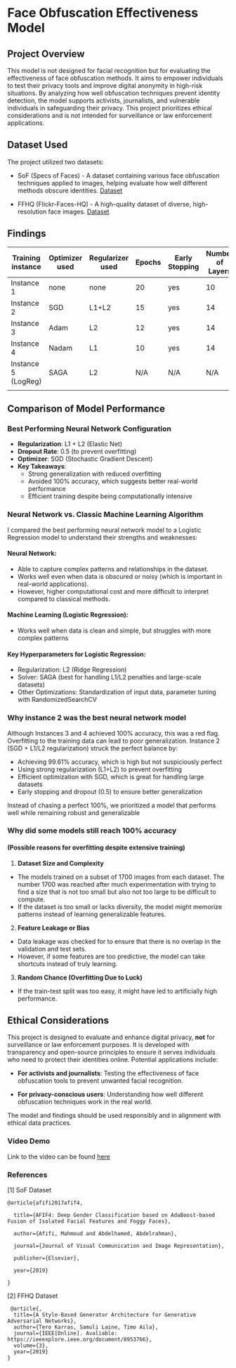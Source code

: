 # Face Obfuscation Effectiveness Model

## Project Overview
This model is not designed for facial recognition but for evaluating the effectiveness of face obfuscation methods. It aims to empower individuals to test their privacy tools and improve digital anonymity in high-risk situations. By analyzing how well obfuscation techniques prevent identity detection, the model supports activists, journalists, and vulnerable individuals in safeguarding their privacy. This project prioritizes ethical considerations and is not intended for surveillance or law enforcement applications.


## Dataset Used 
The project utilized two datasets:
- SoF (Specs of Faces) - A dataset containing various face obfuscation techniques applied to images, helping evaluate how well different methods obscure identities. [Dataset](https://sites.google.com/view/sof-dataset?pli=1)

- FFHQ (Flickr-Faces-HQ) - A high-quality dataset of diverse, high-resolution face images. [Dataset](https://datasets.activeloop.ai/docs/ml/datasets/ffhq-dataset/)



## Findings

| **Training instance** | **Optimizer used** | **Regularizer used** | **Epochs** | **Early Stopping** | **Number of Layers** | **Learning Rate** | **Accuracy** | **F1 Score** | **Recall** | **Precision** | **ROC-AUC** |
|-----------------------|--------------------|----------------------|------------|--------------------|----------------------|-------------------|--------------|--------------|------------|---------------|-------------|
| Instance 1            | none               | none                 | 20         | yes                | 10                   | none              | 91.76%       | 0.9103       | 0.8353     | 1.0           | 0.9176      |
| Instance 2            | SGD                | L1+L2                | 15         | yes                | 14                   | 0.001             | 99.61%       | 0.9961       | 0.9922     | 1.0           | 0.9999      |
| Instance 3            | Adam               | L2                   | 12         | yes                | 14                   | 0.001             | 100%         | 1.00         | 1.00       | 1.00          | 1.00        |
| Instance 4            | Nadam              | L1                   | 10         | yes                | 14                   | 0.001             | 100%         | 1.00         | 1.00       | 1.00          | 1.00        |
| Instance 5 (LogReg)   | SAGA               | L2                   | N/A        | N/A                | N/A                  | N/A               | 100%         | 1.00         | 1.00       | 1.00          | 1.00        |
|                       |                    |                      |            |                    |                      |                   |              |              |            |               |             |

## Comparison of Model Performance
### Best Performing Neural Network Configuration
- **Regularization**: L1 + L2 (Elastic Net) 
- **Dropout Rate**: 0.5 (to prevent overfitting)
- **Optimizer**: SGD (Stochastic Gradient Descent)
- **Key Takeaways**:
  - Strong generalization with reduced overfitting
  -  Avoided 100% accuracy, which suggests better real-world performance
  - Efficient training despite being computationally intensive



### Neural Network vs. Classic Machine Learning Algorithm
I compared the best performing neural network model to a Logistic Regression model to understand their strengths and weaknesses:

#### Neural Network:
- Able to capture complex patterns and relationships in the dataset.
- Works well even when data is obscured or noisy (which is important in real-world applications).
- However, higher computational cost and more difficult to interpret compared to classical methods.


#### Machine Learning (Logistic Regression):
- Works well when data is clean and simple, but struggles with more complex patterns


#### Key Hyperparameters for Logistic Regression:
- Regularization: L2 (Ridge Regression)
- Solver: SAGA (best for handling L1/L2 penalties and large-scale datasets)
- Other Optimizations: Standardization of input data, parameter tuning with RandomizedSearchCV


### Why instance 2 was the best neural network model
Although Instances 3 and 4 achieved 100% accuracy, this was a red flag. Overfitting to the training data can lead to poor generalization. Instance 2 (SGD + L1/L2 regularization) struck the perfect balance by:

- Achieving 99.61% accuracy, which is high but not suspiciously perfect
- Using strong regularization (L1+L2) to prevent overfitting
- Efficient optimization with SGD, which is great for handling large datasets
- Early stopping and dropout (0.5) to ensure better generalization


Instead of chasing a perfect 100%, we prioritized a model that performs well while remaining robust and generalizable


### Why did some models still reach 100% accuracy
#### (Possible reasons for overfitting despite extensive training)

1. **Dataset Size and Complexity**
- The models trained on a subset of 1700 images from each dataset. The number 1700 was reached after much experimentation with trying to find a size that is not too small but also not too large to be difficult to compute.
- If the dataset is too small or lacks diversity, the model might memorize patterns instead of learning generalizable features.

2. **Feature Leakage or Bias**
- Data leakage was checked for to ensure that there is no overlap in the validation and test sets.
- However, if some features are too predictive, the model can take shortcuts instead of truly learning.

3. **Random Chance (Overfitting Due to Luck)**
- If the train-test split was too easy, it might have led to artificially high performance.


## Ethical Considerations

This project is designed to evaluate and enhance digital privacy, **not** for surveillance or law enforcement purposes. It is developed with transparency and open-source principles to ensure it serves individuals who need to protect their identities online. Potential applications include:

- **For activists and journalists**: Testing the effectiveness of face obfuscation tools to prevent unwanted facial recognition.

- **For privacy-conscious users**: Understanding how well different obfuscation techniques work in the real world.

The model and findings should be used responsibly and in alignment with ethical data practices.

### Video Demo
Link to the video can be found [here](https://www.loom.com/share/9e20ba399c204627b15efb61f049e8d6?sid=2d3c7e2e-25de-4221-9c6e-cfd60124dc46)
### References

[1] SoF Dataset
```
@article{afifi2017afif4,

  title={AFIF4: Deep Gender Classification based on AdaBoost-based Fusion of Isolated Facial Features and Foggy Faces},

  author={Afifi, Mahmoud and Abdelhamed, Abdelrahman},

  journal={Journal of Visual Communication and Image Representation},

  publisher={Elsevier},

  year={2019}

}
```


[2] FFHQ Dataset
```
 @article{,
  title={A Style-Based Generator Architecture for Generative Adversarial Networks},
  author={Tero Karras, Samuli Laine, Timo Aila},
  journal={IEEE[Online]. Avaliable: https://ieeexplore.ieee.org/document/8953766},
  volume={3},
  year={2019}
}
```
